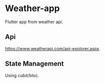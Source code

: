 # Weather-app
Flutter app from weather api.

## Api 
https://www.weatherapi.com/api-explorer.aspx.

##  State Management
Using cubit/bloc.
